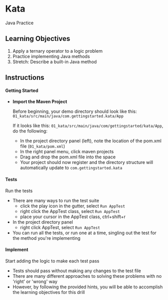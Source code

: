 # Kata

Java Practice

## Learning Objectives

1. Apply a ternary operator to a logic problem
1. Practice implementing Java methods
1. Stretch: Describe a built-in Java method 

## Instructions

#### Getting Started

- **Import the Maven Project**

    Before beginning, your demo directory should look like this:
    `01_kata/src/main/java/com.gettingstarted.kata/App`
    
    If it looks like this: `01_kata/src/main/java/com/gettingstarted/kata/App`, do the following:
    - In the project directory panel (left), note the location of the pom.xml file
        (`01_kata/pom.xml`)
    - In the right panel menu, click maven projects
    - Drag and drop the pom.xml file into the space
    - Your project should now register and the directory structure will automatically update to `com.gettingstarted.kata`

#### Tests

Run the tests
- There are many ways to run the test suite
    - click the play icon in the gutter, select `Run AppTest`
    - right click the AppTest class, select `Run AppTest`
    - place your cursor in the AppTest class, ctrl+shift+r  
- In the project directory panel
    - right click AppTest, select `Run AppTest`
- You can run all the tests, or run one at a time, singling out the test for the method you're implementing
    
    
#### Implement

Start adding the logic to make each test pass
- Tests should pass without making any changes to the test file
- There are many different approaches to solving these problems with no 'right' or 'wrong' way
- However, by following the provided hints, you will be able to accomplish the learning objectives for this drill